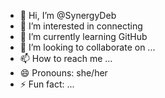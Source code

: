 - 👋 Hi, I’m @SynergyDeb
- 👀 I’m interested in connecting
- 🌱 I’m currently learning GitHub
- 💞️ I’m looking to collaborate on ...
- 📫 How to reach me ...
- 😄 Pronouns: she/her
- ⚡ Fun fact: ...

<!---
SynergyDeb/SynergyDeb is a ✨ special ✨ repository because its `README.md` (this file) appears on your GitHub profile.
You can click the Preview link to take a look at your changes.
--->
